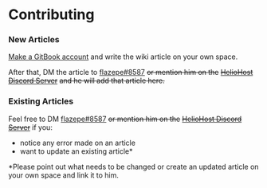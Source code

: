 # Contributing

### New Articles

[Make a GitBook account](https://app.gitbook.com/join) and write the wiki article on your own space.

After that, DM the article to [flazepe\#8587](https://discordapp.com/) ~~or mention him on the~~ [~~HelioHost Discord Server~~](https://discordapp.com/invite/fZsCqYC) ~~and he will add that article here.~~

### Existing Articles

Feel free to DM [flazepe\#8587](https://discordapp.com/) ~~or mention him on the~~ [~~HelioHost Discord Server~~](https://discordapp.com/invite/fZsCqYC) if you:

* notice any error made on an article
* want to update an existing article\*

\*Please point out what needs to be changed or create an updated article on your own space and link it to him.

